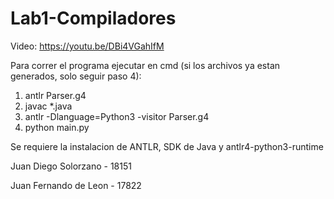 # Lab1-Compiladores

Video:  https://youtu.be/DBi4VGahIfM

Para correr el programa ejecutar en cmd (si los archivos ya estan generados, solo seguir paso 4):
1. antlr Parser.g4
2. javac *.java
3. antlr -Dlanguage=Python3 -visitor Parser.g4
4. python main.py

Se requiere la instalacion de ANTLR, SDK de Java y antlr4-python3-runtime 

Juan Diego Solorzano - 18151

Juan Fernando de Leon - 17822
